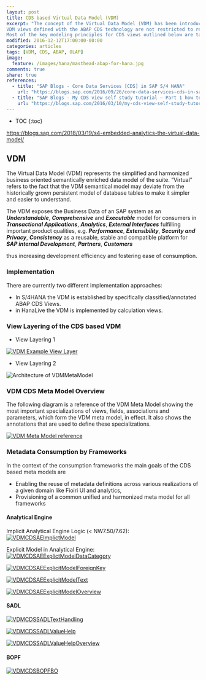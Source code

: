 ```yaml
---
layout: post
title: CDS based Virtual Data Model (VDM)
excerpt: "The concept of the Virtual Data Model (VDM) has been introduced with HANA Live two years ago. Meanwhile CDS (Core Data Services) offers the ability to define database views independent of the application platform. ABAP CDS views are currently managed via ABAP. In future they will also support native-HANA access. As such CDS models contribute to the massive simplification of the suite stack towards the envisioned two-tier architecture.
VDM views defined with the ABAP CDS technology are not restricted to read-only analytical use-cases, but will be used e.g. within search and transactional applications, too.
Most of the key modeling principles for CDS views outlined below are taken from the already existing guidelines for the VDM based on HANA calculation views."
modified: 2016-12-12T17:00:00-00:00
categories: articles
tags: [VDM, CDS, ABAP, OLAP]
image:
  feature: /images/hana/masthead-abap-for-hana.jpg
comments: true
share: true
references:
  - title: "SAP Blogs - Core Data Services [CDS] in SAP S/4 HANA"
    url: "https://blogs.sap.com/2016/09/26/core-data-services-cds-in-sap-s4-hana/"
  - title: "SAP Blogs - My CDS view self study tutorial – Part 1 how to test odata service generated by CDS view"
    url: "https://blogs.sap.com/2016/03/10/my-cds-view-self-study-tutorial-part-1-how-to-test-odata-service-generated-by-cds-view/"
---
```


* TOC
{:toc}

https://blogs.sap.com/2018/03/19/s4-embedded-analytics-the-virtual-data-model/

## VDM
The Virtual Data Model (VDM) represents the simplified and harmonized business oriented semantically enriched data model of the suite.
“Virtual” refers to the fact that the VDM semantical model may deviate from the historically grown persistent model of database tables to make it simpler and easier to understand.

The VDM exposes the Business Data of an SAP system as an **_Understandable_**, **_Comprehensive_** and **_Executable_**
model for consumers in **_Transactional Applications_**, **_Analytics_**, **_External Interfaces_**
fulfilling important product qualities, e.g. **_Performance_**, **_Extensibility_**, **_Security and Privacy_**, **_Consistency_**
as a reusable, stable and compatible platform for **_SAP internal Development_**, **_Partners_**, **_Customers_**

thus increasing development efficiency and fostering ease of consumption.

### Implementation
There are currently two different implementation approaches:

* In S/4HANA the VDM is established by specifically classified/annotated ABAP CDS Views.
* in HanaLive the VDM is implemented by calculation views.

### View Layering of the CDS based VDM

* View Layering 1

[![VDM Example View Layer](/images/hana/cds/VDM_ExampleViewLayer.jpg)](/images/hana/cds/VDM_ExampleViewLayer.jpg)

* View Layering 2

![Architecture of VDMMetaModel](/images/hana/cds/architecture-of-VDMMetaModel.png)

### VDM CDS Meta Model Overview  
The following diagram is a reference of the VDM Meta Model showing the most important specializations of views, fields, associations and parameters, which form the VDM meta model, in effect. It also shows the annotations that are used to define these specializations.

[![VDM Meta Model reference](/images/hana/cds/VDMMetaModel_reference.png)](/images/hana/cds/VDMMetaModel_reference.png)

### Metadata Consumption by Frameworks
In the context of the consumption frameworks the main goals of the CDS based meta models are

* Enabling the reuse of metadata definitions across various realizations of a given domain like Fioiri UI and analytics,
* Provisioning of a common unified and harmonized meta model for all frameworks

#### Analytical Engine
Implicit Analytical Engine Logic (< NW7.50/7.62):
[![VDMCDSAEImplictModel](/images/hana/cds/VDMCDSAEImplictModel.jpg)](/images/hana/cds/VDMCDSAEImplictModel.jpg)

Explicit Model in Analytical Engine:
[![VDMCDSAEExplictModelDataCategory](/images/hana/cds/VDMCDSAEExplictModelDataCategory.jpg)](/images/hana/cds/VDMCDSAEExplictModelDataCategory.jpg)

[![VDMCDSAEExplicitModelForeignKey](/images/hana/cds/VDMCDSAEExplicitModelForeignKey.jpg)](/images/hana/cds/VDMCDSAEExplicitModelForeignKey.jpg)

[![VDMCDSAEExplicitModelText](/images/hana/cds/VDMCDSAEExplicitModelText.jpg)](/images/hana/cds/VDMCDSAEExplicitModelText.jpg)

[![VDMCDSAEExplicitModelOverview](/images/hana/cds/VDMCDSAEExplicitModelOverview.jpg)](/images/hana/cds/VDMCDSAEExplicitModelOverview.jpg)

#### SADL

[![VDMCDSSADLTextHandling](/images/hana/cds/VDMCDSSADLTextHandling.jpg)](/images/hana/cds/VDMCDSSADLTextHandling.jpg)

[![VDMCDSSADLValueHelp](/images/hana/cds/VDMCDSSADLValueHelp.jpg)](/images/hana/cds/VDMCDSSADLValueHelp.jpg)

[![VDMCDSSADLValueHelpOverview](/images/hana/cds/VDMCDSSADLValueHelpOverview.jpg)](/images/hana/cds/VDMCDSSADLValueHelpOverview.jpg)

#### BOPF

[![VDMCDSBOPFBO](/images/hana/cds/VDMCDSBOPFBO.jpg)](/images/hana/cds/VDMCDSBOPFBO.jpg)


